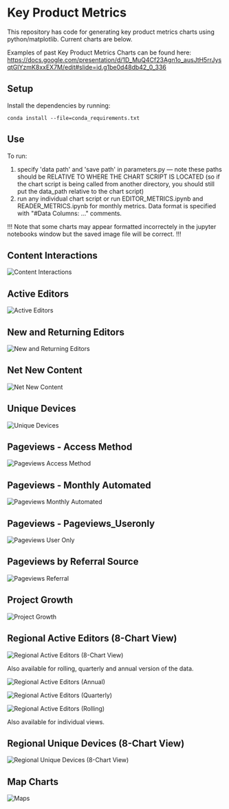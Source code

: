 # Key Product Metrics

This repository has code for generating key product metrics charts using python/matplotlib. Current charts are below.

Examples of past Key Product Metrics Charts can be found here: https://docs.google.com/presentation/d/1D_MuQ4Cf23Agn1o_ausJtH5rrJysqtGIYzmK8xxEX7M/edit#slide=id.g1be0d48db42_0_336

## Setup
Install the dependencies by running:
```
conda install --file=conda_requirements.txt
```

## Use
To run:
1. specify 'data path' and 'save path' in parameters.py — note these paths should be RELATIVE TO WHERE THE CHART SCRIPT IS LOCATED (so if the chart script is being called from another directory, you should still put the data_path relative to the chart script)
2. run any individual chart script or run EDITOR_METRICS.ipynb and READER_METRICS.ipynb for monthly metrics. 
Data format is specified with "#Data Columns: ..." comments.

!!! Note that some charts may appear formatted incorrectely in the jupyter notebooks window but the saved image file will be correct. !!!

## Content Interactions

![Content Interactions](wikicharts/charts/Content_Interactions.png)

## Active Editors

![Active Editors](wikicharts/charts/Active_Editors.png)

## New and Returning Editors

![New and Returning Editors](wikicharts/charts/New_Returning.png)

## Net New Content

![Net New Content](wikicharts/charts/Net_New.png)

## Unique Devices

![Unique Devices](wikicharts/charts/Unique_Devices.png)

## Pageviews - Access Method

![Pageviews Access Method](wikicharts/charts/Pageviews_Access_Method.png)

## Pageviews - Monthly Automated

![Pageviews Monthly Automated](wikicharts/charts/Pageviews_Monthly_Automated.png)

## Pageviews - Pageviews_Useronly

![Pageviews User Only](wikicharts/charts/Pageviews_Useronly.png)

## Pageviews by Referral Source

![Pageviews Referral](wikicharts/charts/Pageviews_Referral.png)

## Project Growth

![Project Growth](wikicharts/charts/Project_Growth.png)

## Regional Active Editors (8-Chart View)

![Regional Active Editors (8-Chart View)](wikicharts/charts/Regional_Active_Editors_0.jpeg)

Also available for rolling, quarterly and annual version of the data. 

![Regional Active Editors (Annual)](wikicharts/charts/Regional_Active_Editors_annual.png)

![Regional Active Editors (Quarterly)](wikicharts/charts/Regional_Active_Editors_quarterly.png)

![Regional Active Editors (Rolling)](wikicharts/charts/Regional_Active_Editors_rolling.png)

Also available for individual views.

## Regional Unique Devices (8-Chart View)

![Regional Unique Devices (8-Chart View)](wikicharts/charts/Regional_Unique_Devices_00.jpeg)

## Map Charts

![Maps](wikicharts/charts/Map_RegionNames.png)
